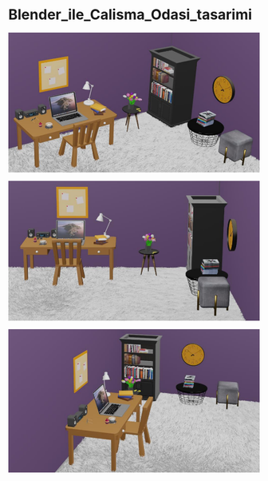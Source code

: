 # Blender_ile_Calisma_Odasi_tasarimi

![Screenshot 1](screenshots/Oda1.PNG)

![Screenshot 2](screenshots/Oda2.PNG)

![Screenshot 3](screenshots/Oda3.PNG)
